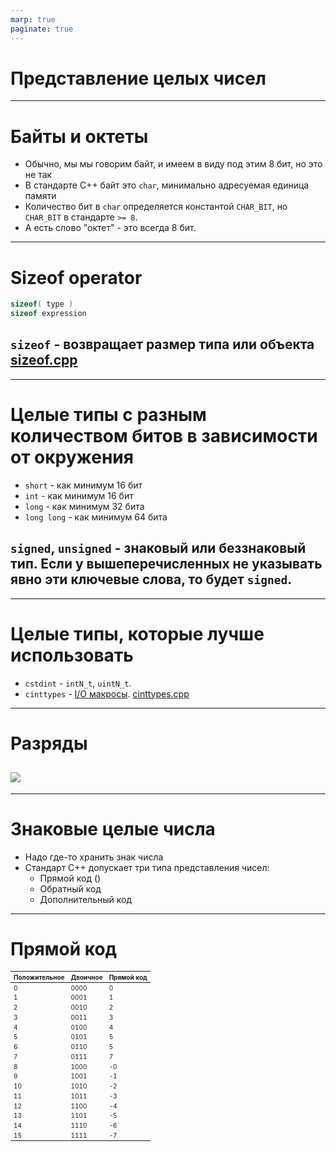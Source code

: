 ```yaml
---
marp: true
paginate: true
---
```

<style>
img[alt~="center"] {
  display: block;
  margin: 0 auto;
}
header h1 {
    margin-top:0;
    margin-left:15px
}
</style>

# Представление целых чисел
---
# Байты и октеты
- Обычно, мы мы говорим байт, и имеем в виду под этим 8 бит, но это не так
- В стандарте С++ байт это `char`, минимально адресуемая единица памяти
- Количество бит в `char` определяется константой `CHAR_BIT`, но `CHAR_BIT` в стандарте `>= 8`.
- А есть слово "октет" - это всегда 8 бит.
---
# Sizeof operator
```cpp
sizeof( type )
sizeof expression
```
`sizeof` - возвращает размер типа или объекта
[sizeof.cpp](code/sizeof.cpp)
---
---
# Целые типы с разным количеством битов в зависимости от окружения
- `short` - как минимум 16 бит
- `int` - как минимум 16 бит
- `long` - как минимум 32 бита
- `long long` - как минимум 64 бита

`signed`, `unsigned` - знаковый или беззнаковый тип. Если у вышеперечисленных не указывать явно эти ключевые слова, то будет `signed`.
---
---
# Целые типы, которые лучше использовать
- `cstdint` - `intN_t`, `uintN_t`.
- `cinttypes` - [I/O макросы](https://en.cppreference.com/w/cpp/header/cinttypes).
[cinttypes.cpp](code/cinttypes.cpp)
---
# Разряды
![](images/digit.png)
---
---
# Знаковые целые числа
- Надо где-то хранить знак числа
- Стандарт С++ допускает три типа представления чисел:
  - Прямой код ()
  - Обратный код
  - Дополнительный код
---
# Прямой код
<style scoped>
table {
    height: 100%;
    width: 100%;
    font-size: 10px;
}
</style>
Положительное | Двоичное | Прямой код
--- | --- | ---
0 | 0000 | 0
1 | 0001 | 1
2 | 0010 | 2
3 | 0011 | 3
4 | 0100 | 4
5 | 0101 | 5
6 | 0110 | 5
7 | 0111 | 7
8 | 1000 | -0
9 | 1001 | -1
10 | 1010 | -2
11 | 1011 | -3
12 | 1100 | -4
13 | 1101 | -5
14 | 1110 | -6
15 | 1111 | -7
---
# Обратный код
<style scoped>
table {
    height: 100%;
    width: 100%;
    font-size: 10px;
}
</style>
Положительное | Двоичное | Прямой код
--- | --- | ---
0 | 0000 | 0
1 | 0001 | 1
2 | 0010 | 2
3 | 0011 | 3
4 | 0100 | 4
5 | 0101 | 5
6 | 0110 | 5
7 | 0111 | 7
8 | 1000 | -7
9 | 1001 | -6
10 | 1010 | -5
11 | 1011 | -4
12 | 1100 | -3
13 | 1101 | -2
14 | 1110 | -1
15 | 1111 | -0
---
# Дополнительный код
<style scoped>
table {
    height: 100%;
    width: 100%;
    font-size: 10px;
}
</style>
Положительное | Двоичное | Прямой код
--- | --- | ---
0 | 0000 | 0
1 | 0001 | 1
2 | 0010 | 2
3 | 0011 | 3
4 | 0100 | 4
5 | 0101 | 5
6 | 0110 | 5
7 | 0111 | 7
8 | 1000 | -8
9 | 1001 | -7
10 | 1010 | -6
11 | 1011 | -5
12 | 1100 | -4
13 | 1101 | -3
14 | 1110 | -2
15 | 1111 | -1
---
# Дополнительный код
- $-x =$ ~$x + 1$
- $\left[-2^{n - 1}, 2^{n - 1}\right)$ - диапазон, где $n$ - количество байт в типе
- $-0_{10} = 0_{10}$, докажем для 4 битного типа
  $-0_{10} = ~0_{10} + 1 = 1111_{2} + 1_{2} = 0000_{2} = 0$
- Операции сложения и вычитания n-битных беззнаковых чисел дают правильный результат для знаковый чисел.
---
# Дополнительный код
- Переполнение знакового числа это undefined behavior
- `-fwrapv` – выполнять знаковые операции по
модулю $2^n$, но компилятор не делает
никаких оптимизационных предположений
- `-fsanitize=undefined` – проверка на undefined
behavior при работе программы
---
# Еще undefined behavior при знаковых операциях
- Сдвиг на число бит, большее размера типа –
undefined behavior
- Сдвиг отрицательного числа влево – undefined
behavior
- Сдвиг на отрицательную величину – undefined
behavior
---
# Порядок байт
![w:900 center](images/endian.jpg)
[endian.cpp](code/endian.cpp)
---
---
# Char
- `char` - может быть либо знаковым, либо беззнаковым (implementation defined behavior)
- Можно переключаться между режимами, через `-fsigned-char`, `-funsigned-char`. (точно работает в `clang++`, `g++`)

[char.cpp](code/char.cpp)
---
---
# Максимальные и минимальные значения типов
- [C++ style](https://en.cppreference.com/w/cpp/types/numeric_limits)
- `#include <limits>`
- `std::numeric_limits<type>`
- [C style](https://en.cppreference.com/w/cpp/types/climits)
- `#include <climits>`
- `CHAR_BIT, MB_LEN_MAX, CHAR_MIN, CHAR_MAX, SCHAR_MIN, SHRT_MIN, INT_MIN, LONG_MIN, LLONG_MIN, SCHAR_MAX, SHRT_MAX, INT_MAX, LONG_MAX, LLONG_MAX, UCHAR_MAX, USHRT_MAX, UINT_MAX, ULONG_MAX, ULLONG_MAX, PTRDIFF_MIN, PTRDIFF_MAX, SIZE_MAX, SIG_ATOMIC_MIN, SIG_ATOMIC_MAX, WCHAR_MIN, WCHAR_MAX, WINT_MIN, WINT_MAX`
---
# Каст целых чисел
- Преобразование знакового типа в беззнаковый тип
сохраняет битовое представление
- Преобразование более широкого типа в более узкий тип отсекает старшие биты
---
# Представление вещественных чисел
